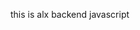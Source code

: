 this is alx backend javascript




[](https://encrypted-tbn0.gstatic.com/images?q=tbn:ANd9GcQhUonl9lXZF_k1MdKRdY5XpNvPJYSNjfTvBw&s)
